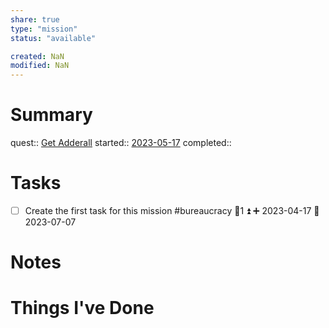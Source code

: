 ```yaml
---
share: true
type: "mission"
status: "available"

created: NaN 
modified: NaN
---
```

 
# Summary
quest:: [Get Adderall](./Get%20Adderall.md)
started:: [2023-05-17](./2023-05-17.md)
completed::
# Tasks
- [ ] Create the first task for this mission #bureaucracy  🥄1 ⏫ ➕ 2023-04-17 🛫 2023-07-07 

# Notes

# Things I've Done